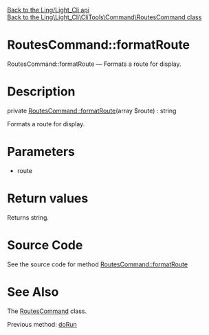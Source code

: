 [Back to the Ling/Light_Cli api](https://github.com/lingtalfi/Light_Cli/blob/master/doc/api/Ling/Light_Cli.md)<br>
[Back to the Ling\Light_Cli\CliTools\Command\RoutesCommand class](https://github.com/lingtalfi/Light_Cli/blob/master/doc/api/Ling/Light_Cli/CliTools/Command/RoutesCommand.md)


RoutesCommand::formatRoute
================



RoutesCommand::formatRoute — Formats a route for display.




Description
================


private [RoutesCommand::formatRoute](https://github.com/lingtalfi/Light_Cli/blob/master/doc/api/Ling/Light_Cli/CliTools/Command/RoutesCommand/formatRoute.md)(array $route) : string




Formats a route for display.




Parameters
================


- route

    


Return values
================

Returns string.








Source Code
===========
See the source code for method [RoutesCommand::formatRoute](https://github.com/lingtalfi/Light_Cli/blob/master/CliTools/Command/RoutesCommand.php#L72-L75)


See Also
================

The [RoutesCommand](https://github.com/lingtalfi/Light_Cli/blob/master/doc/api/Ling/Light_Cli/CliTools/Command/RoutesCommand.md) class.

Previous method: [doRun](https://github.com/lingtalfi/Light_Cli/blob/master/doc/api/Ling/Light_Cli/CliTools/Command/RoutesCommand/doRun.md)<br>

